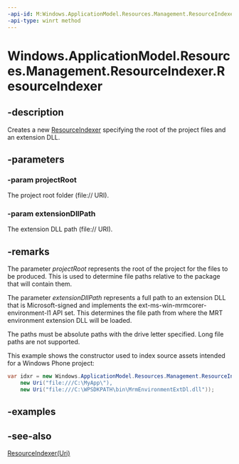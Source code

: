 ```yaml
---
-api-id: M:Windows.ApplicationModel.Resources.Management.ResourceIndexer.#ctor(Windows.Foundation.Uri,Windows.Foundation.Uri)
-api-type: winrt method
---
```


<!-- Method syntax
public ResourceIndexer(Windows.Foundation.Uri projectRoot, Windows.Foundation.Uri extensionDllPath)
-->

# Windows.ApplicationModel.Resources.Management.ResourceIndexer.ResourceIndexer

## -description
Creates a new [ResourceIndexer](resourceindexer.md) specifying the root of the project files and an extension DLL.

## -parameters
### -param projectRoot
The project root folder (file:// URI).

### -param extensionDllPath
The extension DLL path (file:// URI).

## -remarks
The parameter *projectRoot* represents the root of the project for the files to be produced. This is used to determine file paths relative to the package that will contain them.

The parameter *extensionDllPath* represents a full path to an extension DLL that is Microsoft-signed and implements the ext-ms-win-mrmcorer-environment-l1 API set. This determines the file path from where the MRT environment extension DLL will be loaded.

The paths must be absolute paths with the drive letter specified. Long file paths are not supported.



This example shows the constructor used to index source assets intended for a Windows Phone project:

```csharp
var idxr = new Windows.ApplicationModel.Resources.Management.ResourceIndexer( 
    new Uri("file:///C:\MyApp\"), 
    new Uri("file:///C:\WPSDKPATH\bin\MrmEnvironmentExtDl.dll"));

```



## -examples

## -see-also
[ResourceIndexer(Uri)](resourceindexer_resourceindexer_843413386.md)